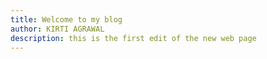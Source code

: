 ```yaml
---
title: Welcome to my blog
author: KIRTI AGRAWAL
description: this is the first edit of the new web page
---
```


